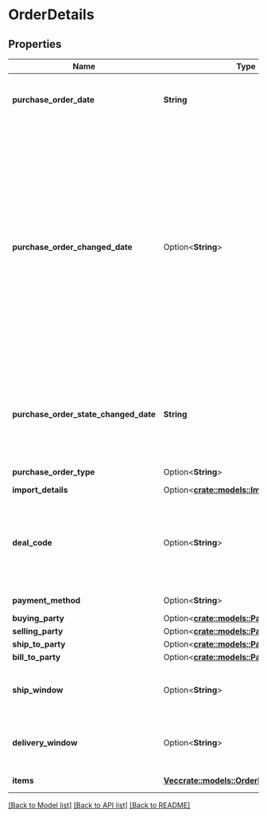 # OrderDetails

## Properties

Name | Type | Description | Notes
------------ | ------------- | ------------- | -------------
**purchase_order_date** | **String** | The date the purchase order was placed. Must be in ISO-8601 date/time format. | 
**purchase_order_changed_date** | Option<**String**> | The date when purchase order was last changed by Amazon after the order was placed. This date will be greater than 'purchaseOrderDate'. This means the PO data was changed on that date and vendors are required to fulfill the  updated PO. The PO changes can be related to Item Quantity, Ship to Location, Ship Window etc. This field will not be present in orders that have not changed after creation. Must be in ISO-8601 date/time format. | [optional]
**purchase_order_state_changed_date** | **String** | The date when current purchase order state was changed. Current purchase order state is available in the field 'purchaseOrderState'. Must be in ISO-8601 date/time format. | 
**purchase_order_type** | Option<**String**> | Type of purchase order. | [optional]
**import_details** | Option<[**crate::models::ImportDetails**](ImportDetails.md)> |  | [optional]
**deal_code** | Option<**String**> | If requested by the recipient, this field will contain a promotional/deal number. The discount code line is optional. It is used to obtain a price discount on items on the order. | [optional]
**payment_method** | Option<**String**> | Payment method used. | [optional]
**buying_party** | Option<[**crate::models::PartyIdentification**](PartyIdentification.md)> |  | [optional]
**selling_party** | Option<[**crate::models::PartyIdentification**](PartyIdentification.md)> |  | [optional]
**ship_to_party** | Option<[**crate::models::PartyIdentification**](PartyIdentification.md)> |  | [optional]
**bill_to_party** | Option<[**crate::models::PartyIdentification**](PartyIdentification.md)> |  | [optional]
**ship_window** | Option<**String**> | Defines a date time interval according to ISO8601. Interval is separated by double hyphen (--). | [optional]
**delivery_window** | Option<**String**> | Defines a date time interval according to ISO8601. Interval is separated by double hyphen (--). | [optional]
**items** | [**Vec<crate::models::OrderItem>**](OrderItem.md) | A list of items in this purchase order. | 

[[Back to Model list]](../README.md#documentation-for-models) [[Back to API list]](../README.md#documentation-for-api-endpoints) [[Back to README]](../README.md)


